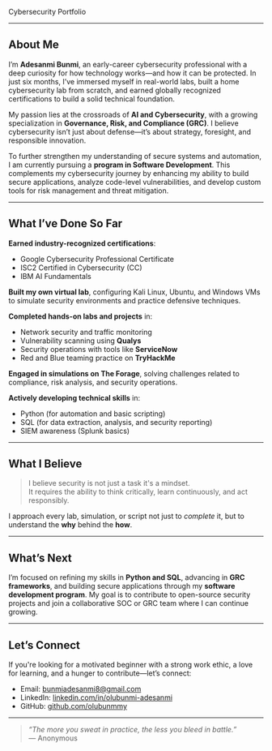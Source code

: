 Cybersecurity Portfolio 

---

##  About Me

I’m **Adesanmi Bunmi**, an early-career cybersecurity professional with a deep curiosity for how technology works—and how it can be protected. In just six months, I’ve immersed myself in real-world labs, built a home cybersecurity lab from scratch, and earned globally recognized certifications to build a solid technical foundation.

My passion lies at the crossroads of **AI and Cybersecurity**, with a growing specialization in **Governance, Risk, and Compliance (GRC)**. I believe cybersecurity isn’t just about defense—it’s about strategy, foresight, and responsible innovation.

To further strengthen my understanding of secure systems and automation, I am currently pursuing a **program in Software Development**. This complements my cybersecurity journey by enhancing my ability to build secure applications, analyze code-level vulnerabilities, and develop custom tools for risk management and threat mitigation.

---

##  What I’ve Done So Far

 **Earned industry-recognized certifications**:
- Google Cybersecurity Professional Certificate  
- ISC2 Certified in Cybersecurity (CC)  
- IBM AI Fundamentals  

 **Built my own virtual lab**, configuring Kali Linux, Ubuntu, and Windows VMs to simulate security environments and practice defensive techniques.

 **Completed hands-on labs and projects** in:
- Network security and traffic monitoring  
- Vulnerability scanning using **Qualys**  
- Security operations with tools like **ServiceNow**  
- Red and Blue teaming practice on **TryHackMe**

 **Engaged in simulations on The Forage**, solving challenges related to compliance, risk analysis, and security operations.

 **Actively developing technical skills** in:
- Python (for automation and basic scripting)  
- SQL (for data extraction, analysis, and security reporting)  
- SIEM awareness (Splunk basics)  

---

##  What I Believe

> I believe security is not just a task it's a mindset.  
> It requires the ability to think critically, learn continuously, and act responsibly.

I approach every lab, simulation, or script not just to *complete* it, but to understand the **why** behind the **how**.

---

##  What’s Next

I’m focused on refining my skills in **Python and SQL**, advancing in **GRC frameworks**, and building secure applications through my **software development program**. My goal is to contribute to open-source security projects and join a collaborative SOC or GRC team where I can continue growing.

---

## Let’s Connect

If you're looking for a motivated beginner with a strong work ethic, a love for learning, and a hunger to contribute—let’s connect:

-  Email: bunmiadesanmi8@gmail.com  
-  LinkedIn: [linkedin.com/in/olubunmi-adesanmi](https://www.linkedin.com/in/olubunmi-adesanmi/)  
-  GitHub: [github.com/olubunmmy](https://github.com/olubunmmy)

---

> *“The more you sweat in practice, the less you bleed in battle.”*  
> — Anonymous


